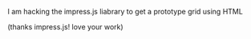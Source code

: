 I am hacking the impress.js liabrary to get a prototype grid using HTML

(thanks impress.js! love your work)